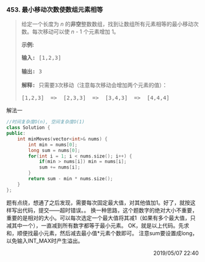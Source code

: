 ### 453. 最小移动次数使数组元素相等

> <div class="content__2ebE"><p>给定一个长度为 <em>n</em>
> 的<strong>非空</strong>整数数组，找到让数组所有元素相等的最小移动次数。每次移动可以使 <em>n</em> - 1
> 个元素增加 1。</p>
> 
> <p><strong>示例:</strong></p>
> 
> <pre><strong>输入:</strong> [1,2,3]
> 
> <strong>输出:</strong> 3
> 
> <strong>解释:</strong> 只需要3次移动（注意每次移动会增加两个元素的值）：
> 
> [1,2,3]  =&gt;  [2,3,3]  =&gt;  [3,4,3]  =&gt;  [4,4,4] </pre> </div>

解法一
```cpp
//时间复杂度O(n), 空间复杂度O(1)
class Solution {
public:
    int minMoves(vector<int>& nums) {
        int min = nums[0];
        long sum = nums[0];
        for(int i = 1; i < nums.size(); i++) {
            if(min > nums[i]) min = nums[i];
            sum += nums[i];
        }
        return sum - min * nums.size();
    }
};
```

题有点绕，想通了之后发现，需要每次固定最大值，对其他值加1。好了，就按这样写出代码，提交——超时错误。。
换一种思路，这个题数字的绝对大小不重要，重要的是相对的大小。可以每次选定一个最大值将其减1（如果有多个最大值，只减其中一个），一直减到所有数字都等于最小元素。
OK，就是以上代码。先求和，顺便找最小元素，然后减去最小值*元素个数即可。
注意sum要设置成long，以免输入INT_MAX时产生溢出。

<div style="text-align: right">     2019/05/07 22:40 </div>
